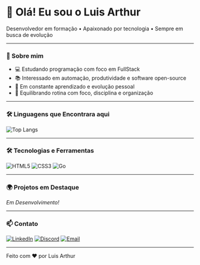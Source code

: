 # 👋 Olá! Eu sou o Luis Arthur
Desenvolvedor em formação • Apaixonado por tecnologia • Sempre em busca de evolução

---

### 🧠 Sobre mim

- 💻 Estudando programação com foco em FullStack
- 📚 Interessado em automação, produtividade e software open-source
- 🚀 Em constante aprendizado e evolução pessoal
- 🧘 Equilibrando rotina com foco, disciplina e organização

---

### 🛠️ Linguagens que Encontrara aqui

![Top Langs](https://github-readme-stats.vercel.app/api/top-langs/?username=LuisArthurDev&layout=compact&bg_color=000&border_color=30A3DC&title_color=E94D5F&text_color=FFF)

---

### 🛠️ Tecnologias e Ferramentas

![HTML5](https://img.shields.io/badge/HTML5-E34F26?style=for-the-badge&logo=html5&logoColor=white)
![CSS3](https://img.shields.io/badge/CSS3-1572B6?style=for-the-badge&logo=css3&logoColor=white)
![Go](https://img.shields.io/badge/Go-00ADD8?style=for-the-badge&logo=go&logoColor=white)


---

### 🌍 Projetos em Destaque

*Em Desenvolvimento!*

---

### 📫 Contato

[![LinkedIn](https://img.shields.io/badge/LinkedIn-0A66C2?style=for-the-badge&logo=linkedin&logoColor=white)](https://www.linkedin.com/in/luisarthurrib/)
[![Discord](https://img.shields.io/badge/Discord-5865F2?style=for-the-badge&logo=discord&logoColor=white)](https://discordapp.com/users/sorachaos)
[![Email](https://img.shields.io/badge/Email-EA4335?style=for-the-badge&logo=gmail&logoColor=white)](mailto:luisarthurofficial@gmail.com)

---

Feito com ❤️ por Luis Arthur

